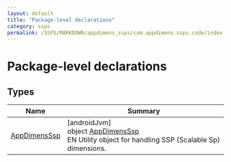 ```yaml
---
layout: default
title: "Package-level declarations"
category: ssps
permalink: /SSPS/MARKDOWN/appdimens_ssps/com.appdimens.ssps.code/index.html
---
```


# Package-level declarations

## Types

| Name | Summary |
|---|---|
| [AppDimensSsp](-app-dimens-ssp/index.md) | [androidJvm]<br>object [AppDimensSsp](-app-dimens-ssp/index.md)<br>EN Utility object for handling SSP (Scalable Sp) dimensions. |